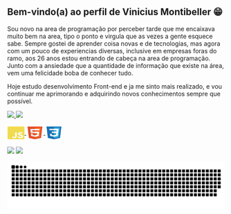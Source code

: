 ## Bem-vindo(a) ao perfil de Vinicius Montibeller 😁

Sou novo na area de programação por perceber tarde que me encaixava muito bem na area, tipo o ponto e virgula que as vezes a gente esquece sabe.
Sempre gostei de aprender coisa novas e de tecnologias, mas agora com um pouco de experiencias diversas, inclusive em empresas foras do ramo, aos 26 anos estou entrando de cabeça na area de programação. Junto com a ansiedade que a quantidade de informação que existe na área, vem uma felicidade boba de conhecer tudo.

Hoje estudo desenvolvimento Front-end e ja me sinto mais realizado, e vou continuar me aprimorando e adquirindo novos conhecimentos sempre que possível.

 <div>
   <a href="https://github.com/viniciusmontibeller">
   <img height="180em" src="https://github-readme-stats.vercel.app/api?username=viniciusmontibeller&show_icons=true&theme=tokyonight&include_all_commits=true&count_private=true"/>
   <img height="180em" src="https://github-readme-stats.vercel.app/api/top-langs/?username=viniciusmontibeller&layout=compact&langs_count=6&theme=tokyonight"/>

</div>
<div style="display: inline_block"><br>
  <img align="center" alt="Js" height="30" width="40" src="https://raw.githubusercontent.com/devicons/devicon/master/icons/javascript/javascript-plain.svg">
  <img align="center" alt="HTML" height="30" width="40" src="https://raw.githubusercontent.com/devicons/devicon/master/icons/html5/html5-original.svg">
  <img align="center" alt="CSS" height="30" width="40" src="https://raw.githubusercontent.com/devicons/devicon/master/icons/css3/css3-original.svg">
</div>
 
 <br>
 
<div> 
  <a href="https://instagram.com/viniciussmontibeller" target="_blank"><img src="https://img.shields.io/badge/-Instagram-%23E4405F?style=for-the-badge&logo=instagram&logoColor=white" target="_blank"></a>
 <a href="https://www.linkedin.com/in/vinicius-montibeller-75424721a/" target="_blank"><img src="https://img.shields.io/badge/-LinkedIn-%230077B5?style=for-the-badge&logo=linkedin&logoColor=white" target="_blank"></a>

  ![Snake animation](https://github.com/viniciusmontibeller/viniciusmontibeller/blob/output/github-contribution-grid-snake.svg)

</div>
